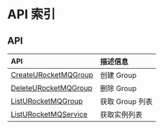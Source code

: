 # API 索引

## API

| API | 描述信息 |
|:---|:---|
|[CreateURocketMQGroup](api/urocketmq-api/create_u_rocket_mq_group)|创建 Group|
|[DeleteURocketMQGroup](api/urocketmq-api/delete_u_rocket_mq_group)|删除 Group|
|[ListURocketMQGroup](api/urocketmq-api/list_u_rocket_mq_group)|获取 Group 列表|
|[ListURocketMQService](api/urocketmq-api/list_u_rocket_mq_service)|获取实例列表|
